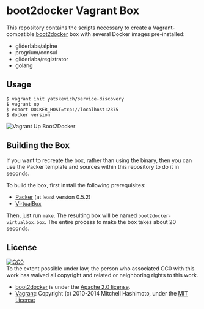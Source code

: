 # boot2docker Vagrant Box

This repository contains the scripts necessary to create a Vagrant-compatible
[boot2docker](https://github.com/boot2docker/boot2docker) box with several Docker images pre-installed:
- gliderlabs/alpine
- progrium/consul
- gliderlabs/registrator
- golang

## Usage

    $ vagrant init yatskevich/service-discovery
    $ vagrant up
    $ export DOCKER_HOST=tcp://localhost:2375
    $ docker version

![Vagrant Up Boot2Docker](https://raw.github.com/yatskevich/service-discovery-box/classic/readme_image.gif)

## Building the Box

If you want to recreate the box, rather than using the binary, then
you can use the Packer template and sources within this repository to
do it in seconds.

To build the box, first install the following prerequisites:

  * [Packer](http://www.packer.io) (at least version 0.5.2)
  * [VirtualBox](http://www.virtualbox.org)

Then, just run `make`. The resulting box will be named `boot2docker-virtualbox.box`.
The entire process to make the box takes about 20 seconds.

## License

[![CC0](http://i.creativecommons.org/p/zero/1.0/88x31.png)](http://creativecommons.org/publicdomain/zero/1.0/)  
To the extent possible under law, the person who associated CC0 with this work has waived all copyright and related or neighboring rights to this work.

- [boot2docker](http://boot2docker.io/) is under the [Apache 2.0 license](http://www.apache.org/licenses/LICENSE-2.0).
- [Vagrant](http://www.vagrantup.com/): Copyright (c) 2010-2014 Mitchell Hashimoto, under the [MIT License](https://github.com/mitchellh/vagrant/blob/master/LICENSE)
